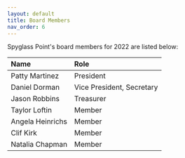 ```yaml
---
layout: default
title: Board Members
nav_order: 6
---
```


Spyglass Point's board members for 2022 are listed below:

| Name                | Role                      |
|:--------------------|:--------------------------|
| Patty Martinez      | President                 |
| Daniel Dorman       | Vice President, Secretary |
| Jason Robbins       | Treasurer                 |
| Taylor Loftin       | Member                    |
| Angela Heinrichs    | Member                    |
| Clif Kirk           | Member                    |
| Natalia Chapman     | Member                    |
